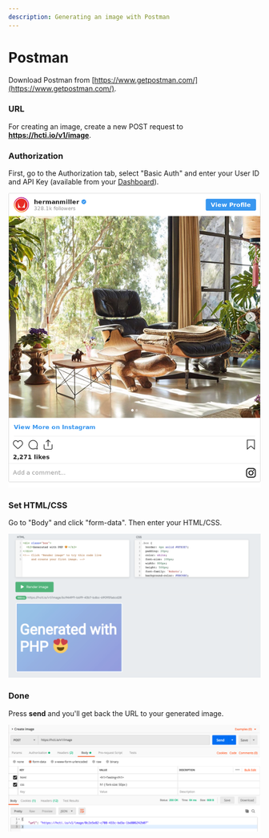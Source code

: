 ```yaml
---
description: Generating an image with Postman
---
```


# Postman

Download Postman from [https://www.getpostman.com/](https://www.getpostman.com/).

### URL

For creating an image, create a new POST request to **https://hcti.io/v1/image**.

### Authorization

First, go to the Authorization tab, select "Basic Auth" and enter your User ID and API Key \(available from your [Dashboard](https://htmlcsstoimage.com/dashboard)\).

![](../.gitbook/assets/image%20%2817%29.png)

### Set HTML/CSS

Go to "Body" and click "form-data". Then enter your HTML/CSS.

![](../.gitbook/assets/image%20%2814%29.png)

### Done

Press **send** and you'll get back the URL to your generated image.

![](../.gitbook/assets/image.png)

